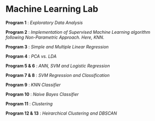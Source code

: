 # Machine Learning Lab

**Program 1** : *Exploratory Data Analysis*

**Program 2** : *Implementation of Supervised Machine Learning algorithm following Non-Parametric Approach. Here, KNN.*

**Program 3** : *Simple and Multiple Linear Regression*

**Program 4** : *PCA vs. LDA*

**Program 5 & 6** : *ANN, SVM and Logistic Regression*

**Program 7 & 8** : *SVM Regression and Classification*

**Program 9** : *KNN Classifier*

**Program 10** : *Naive Bayes Classifier*

**Program 11** : *Clustering*

**Program 12 & 13** : *Heirarchical Clustering and DBSCAN*